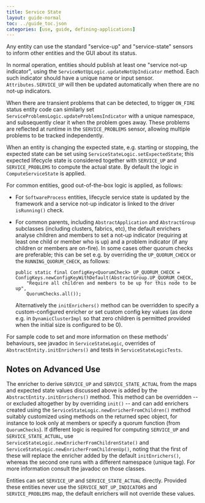 ```yaml
---
title: Service State
layout: guide-normal
toc: ../guide_toc.json
categories: [use, guide, defining-applications]
---
```


Any entity can use the standard "service-up" and "service-state" 
sensors to inform other entities and the GUI about its status.

In normal operation, entities should publish at least one "service not-up indicator",
using the `ServiceNotUpLogic.updateNotUpIndicator` method.  Each such indicator should have
a unique name or input sensor.  `Attributes.SERVICE_UP` will then be updated automatically
when there are no not-up indicators.

When there are transient problems that can be detected, to trigger `ON_FIRE` status
entity code can similarly set `ServiceProblemsLogic.updateProblemsIndicator` with a unique namespace,
and subsequently clear it when the problem goes away.
These problems are reflected at runtime in the `SERVICE_PROBLEMS` sensor,
allowing multiple problems to be tracked independently.

When an entity is changing the expected state, e.g. starting or stopping,
the expected state can be set using `ServiceStateLogic.setExpectedState`;
this expected lifecycle state is considered together with `SERVICE_UP` and `SERVICE_PROBLEMS`
to compute the actual state.  By default the logic in `ComputeServiceState` is applied.

For common entities, good out-of-the-box logic is applied, as follows:

* For `SoftwareProcess` entities, lifecycle service state is updated by the framework
  and a service not-up indicator is linked to the driver `isRunning()` check.
  
* For common parents, including `AbstractApplication` and `AbstractGroup` subclasses (including clusters, fabrics, etc),
  the default enrichers analyse children and members to set a not-up indicator
  (requiring at least one child or member who is up) and a problem indicator
  (if any children or members are on-fire).
  In some cases other quorum checks are preferable; this can be set e.g. by overriding 
  the `UP_QUORUM_CHECK` or the `RUNNING_QUORUM_CHECK`, as follows:
  
      public static final ConfigKey<QuorumCheck> UP_QUORUM_CHECK = ConfigKeys.newConfigKeyWithDefault(AbstractGroup.UP_QUORUM_CHECK, 
          "Require all children and members to be up for this node to be up",
          QuorumChecks.all());

  Alternatively the `initEnrichers()` method can be overridden to specify a custom-configured
  enricher or set custom config key values (as done e.g. in `DynamicClusterImpl` so that
  zero children is permitted provided when the initial size is configured to be 0).


For sample code to set and more information on these methods' behaviours,
see javadoc in `ServiceStateLogic`,
overrides of `AbstractEntity.initEnrichers()`
and tests in `ServiceStateLogicTests`.

<!-- TODO include more documentation, sample code (ideally extracted on the fly from test cases so we know it works!) -->


## Notes on Advanced Use

The enricher to derive `SERVICE_UP` and `SERVICE_STATE_ACTUAL` from the maps and expected state values discussed above
is added by the `AbstractEntity.initEnrichers()` method.
This method can be overridden -- or excluded altogether by by overriding `init()` --
and can add enrichers created using the `ServiceStateLogic.newEnricherFromChildren()` method
suitably customized using methods on the returned spec object, for instance to look only at members
or specify a quorum function (from `QuorumChecks`). 
If different logic is required for computing `SERVICE_UP` and `SERVICE_STATE_ACTUAL`,
use `ServiceStateLogic.newEnricherFromChildrenState()` and `ServiceStateLogic.newEnricherFromChildrenUp()`,
noting that the first of these will replace the enricher added by the default `initEnrichers()`,
whereas the second one runs with a different namespace (unique tag).
For more information consult the javadoc on those classes.

Entities can set `SERVICE_UP` and `SERVICE_STATE_ACTUAL` directly.
Provided these entities never use the `SERVICE_NOT_UP_INDICATORS` and `SERVICE_PROBLEMS` map,
the default enrichers will not override these values.

